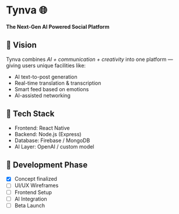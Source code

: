 # Tynva 🌐  
**The Next-Gen AI Powered Social Platform**

## 🚀 Vision  
Tynva combines *AI + communication + creativity* into one platform —  
giving users unique facilities like:
- AI text-to-post generation  
- Real-time translation & transcription  
- Smart feed based on emotions  
- AI-assisted networking  

## 🧠 Tech Stack  
- Frontend: React Native  
- Backend: Node.js (Express)  
- Database: Firebase / MongoDB  
- AI Layer: OpenAI / custom model  

## 📅 Development Phase  
- [x] Concept finalized  
- [ ] UI/UX Wireframes  
- [ ] Frontend Setup  
- [ ] AI Integration  
- [ ] Beta Launch
